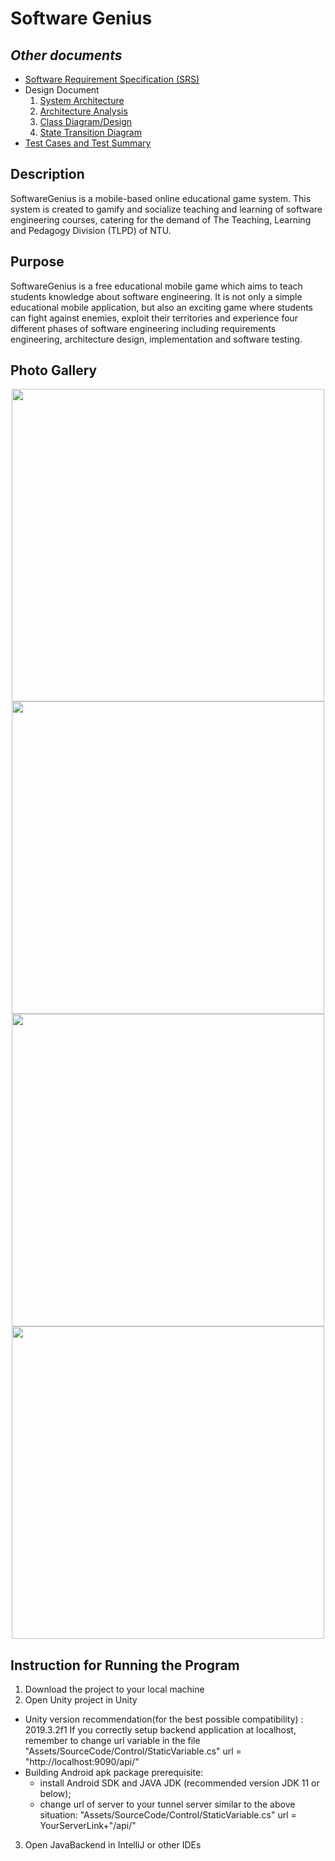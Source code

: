 # Software Genius

## *Other documents*
- [Software Requirement Specification (SRS)](https://github.com/DouMaokang/SoftwareGenius/blob/master/Doc/SoftwareGenius%20SRS.pdf)
- Design Document
  1. [System Architecture](https://github.com/DouMaokang/SoftwareGenius/blob/master/Doc/ArchitectureDiagram.png)
  2. [Architecture Analysis](https://github.com/DouMaokang/SoftwareGenius/blob/master/Doc/Architecutre%20Analysis.pdf)
  3. [Class Diagram/Design](https://github.com/DouMaokang/SoftwareGenius/blob/master/Doc/ClassDiagram.png)
  4. [State Transition Diagram](https://github.com/DouMaokang/SoftwareGenius/blob/master/Doc/DialogMap.png)
- [Test Cases and Test Summary](https://github.com/DouMaokang/SoftwareGenius/blob/master/Doc/Test%20Summary.pdf)


## Description
SoftwareGenius is a mobile-based online educational game system. This system is created to gamify and socialize teaching and learning of software engineering courses, catering for the demand of The Teaching, Learning and Pedagogy Division (TLPD) of NTU.

## Purpose
SoftwareGenius is a free educational mobile game which aims to teach students knowledge about software engineering. It is not only a simple educational mobile application, but also an exciting game where students can fight against enemies, exploit their territories and experience four different phases of software engineering including requirements engineering, architecture design, implementation and software testing.

## Photo Gallery
<p align="center">
  <img src="https://github.com/DouMaokang/SoftwareGenius/blob/master/Doc/img1.png" width="500">
  <img src="https://github.com/DouMaokang/SoftwareGenius/blob/master/Doc/img2.png" width="500">
  <img src="https://github.com/DouMaokang/SoftwareGenius/blob/master/Doc/img3.png" width="500">
  <img src="https://github.com/DouMaokang/SoftwareGenius/blob/master/Doc/img4.png" width="500">
</p>



## Instruction for Running the Program
1. Download the project to your local machine
2. Open Unity project in Unity
  - Unity version recommendation(for the best possible compatibility) : 2019.3.2f1
If you correctly setup backend application at localhost, remember to change url variable in the file "Assets/SourceCode/Control/StaticVariable.cs"
url = "http://localhost:9090/api/"
- Building Android apk package prerequisite: 
  - install Android SDK and JAVA JDK (recommended version JDK 11 or below);
  - change url of server to your tunnel server similar to the above situation: "Assets/SourceCode/Control/StaticVariable.cs"
url = YourServerLink+"/api/"
3. Open JavaBackend in IntelliJ or other IDEs
